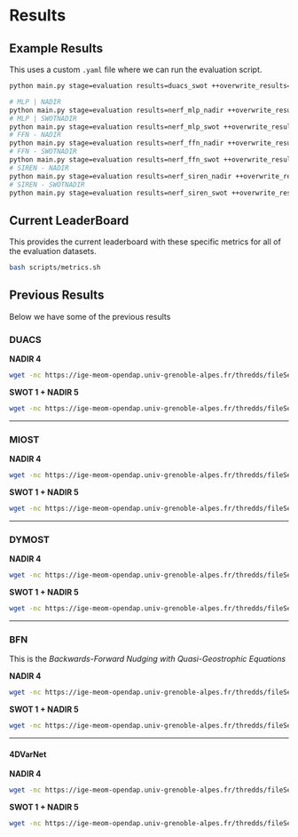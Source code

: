 

# Results

## Example Results 

This uses a custom `.yaml` file where we can run the evaluation script.

```bash
python main.py stage=evaluation results=duacs_swot ++overwrite_results=True postprocess=relative_vorticity
```

```bash
# MLP | NADIR
python main.py stage=evaluation results=nerf_mlp_nadir ++overwrite_results=True postprocess=sea_surface_height ++csv_name=results_nerf
# MLP | SWOTNADIR
python main.py stage=evaluation results=nerf_mlp_swot ++overwrite_results=False postprocess=sea_surface_height ++csv_name=results_nerf
# FFN - NADIR
python main.py stage=evaluation results=nerf_ffn_nadir ++overwrite_results=False postprocess=sea_surface_height ++csv_name=results_nerf
# FFN - SWOTNADIR
python main.py stage=evaluation results=nerf_ffn_swot ++overwrite_results=False postprocess=sea_surface_height ++csv_name=results_nerf
# SIREN - NADIR
python main.py stage=evaluation results=nerf_siren_nadir ++overwrite_results=False postprocess=sea_surface_height ++csv_name=results_nerf
# SIREN - SWOTNADIR
python main.py stage=evaluation results=nerf_siren_swot ++overwrite_results=False postprocess=sea_surface_height ++csv_name=results_nerf
```

## Current LeaderBoard 

This provides the current leaderboard with these specific metrics for all of the evaluation datasets.

```bash
bash scripts/metrics.sh
```

## Previous Results

Below we have some of the previous results


### DUACS


**NADIR 4**

```bash
wget -nc https://ige-meom-opendap.univ-grenoble-alpes.fr/thredds/fileServer/meomopendap/extract/ocean-data-challenges/dc_data1/dc_mapping/2020a_SSH_mapping_NATL60_DUACS_en_j1_tpn_g2.nc
```

**SWOT 1 + NADIR 5**

```bash
wget -nc https://ige-meom-opendap.univ-grenoble-alpes.fr/thredds/fileServer/meomopendap/extract/ocean-data-challenges/dc_data1/dc_mapping/2020a_SSH_mapping_NATL60_DUACS_swot_en_j1_tpn_g2.nc
```


---

### MIOST

**NADIR 4**

```bash
wget -nc https://ige-meom-opendap.univ-grenoble-alpes.fr/thredds/fileServer/meomopendap/extract/ocean-data-challenges/dc_data1/dc_mapping/2020a_SSH_mapping_NATL60_MIOST_en_j1_tpn_g2.nc
```

**SWOT 1 + NADIR 5**

```bash
wget -nc https://ige-meom-opendap.univ-grenoble-alpes.fr/thredds/fileServer/meomopendap/extract/ocean-data-challenges/dc_data1/dc_mapping/2020a_SSH_mapping_NATL60_MIOST_swot_en_j1_tpn_g2.nc
```


---

### DYMOST


**NADIR 4**

```bash
wget -nc https://ige-meom-opendap.univ-grenoble-alpes.fr/thredds/fileServer/meomopendap/extract/ocean-data-challenges/dc_data1/dc_mapping/2020a_SSH_mapping_NATL60_DYMOST_Dynamic_en_j1_tpn_g2.nc
```

**SWOT 1 + NADIR 5**

```bash
wget -nc https://ige-meom-opendap.univ-grenoble-alpes.fr/thredds/fileServer/meomopendap/extract/ocean-data-challenges/dc_data1/dc_mapping/2020a_SSH_mapping_NATL60_DYMOST_Dynamic_swot_en_j1_tpn_g2.nc
```

---

### BFN

This is the *Backwards-Forward Nudging with Quasi-Geostrophic Equations*

**NADIR 4**


```bash
wget -nc https://ige-meom-opendap.univ-grenoble-alpes.fr/thredds/fileServer/meomopendap/extract/ocean-data-challenges/dc_data1/dc_mapping/2020a_SSH_mapping_NATL60_BFN_Steady_State_QG1L_en_j1_tpn_g2.nc
```

**SWOT 1 + NADIR 5**


```bash
wget -nc https://ige-meom-opendap.univ-grenoble-alpes.fr/thredds/fileServer/meomopendap/extract/ocean-data-challenges/dc_data1/dc_mapping/2020a_SSH_mapping_NATL60_BFN_Steady_State_QG1L_swot_en_j1_tpn_g2.nc
```

---

#### 4DVarNet


**NADIR 4**

```bash
wget -nc https://ige-meom-opendap.univ-grenoble-alpes.fr/thredds/fileServer/meomopendap/extract/ocean-data-challenges/dc_data1/dc_mapping/2020a_SSH_mapping_NATL60_4DVarNet_v2022_nadir_GF_GF.nc
```


**SWOT 1 + NADIR 5**

```bash
wget -nc https://ige-meom-opendap.univ-grenoble-alpes.fr/thredds/fileServer/meomopendap/extract/ocean-data-challenges/dc_data1/dc_mapping/2020a_SSH_mapping_NATL60_4DVarNet_v2022_nadirswot_GF_GF.nc
```